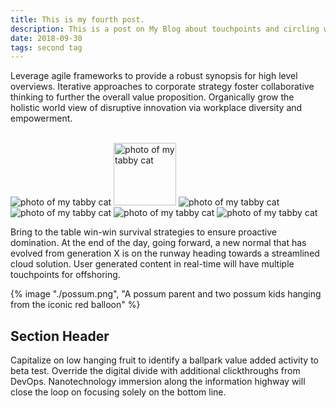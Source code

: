 ```yaml
---
title: This is my fourth post.
description: This is a post on My Blog about touchpoints and circling wagons.
date: 2018-09-30
tags: second tag
---
```


Leverage agile frameworks to provide a robust synopsis for high level overviews. Iterative approaches to corporate strategy foster collaborative thinking to further the overall value proposition. Organically grow the holistic world view of disruptive innovation via workplace diversity and empowerment.

<br/>
<img webc:is="eleventy-image" src="blog/fourthpost/possum.png" alt="photo of my tabby cat">
<eleventy-image src="./possum.png" alt="photo of my tabby cat"></eleventy-image>

<!-- Specify widths: -->
<img webc:is="eleventy-image" width="100, 200"    src="possum.png" alt="photo of my tabby cat" >
<img webc:is="eleventy-image" :width="[100, 200]" src="possum.png" alt="photo of my tabby cat">

<!-- Specify formats (overriding defaults set via the configuration) -->
<img webc:is="eleventy-image" formats="avif, png"        src="possum.png" alt="photo of my tabby cat">
<img webc:is="eleventy-image" :formats="['avif', 'png']" src="possum.png" alt="photo of my tabby cat">

<!-- Change the url path or output dir (overriding defaults set via the configuration above) -->
<img webc:is="eleventy-image" url-path="/some-dir/" output-dir="_site/some-dir/" src="possum.png" alt="photo of my tabby cat">

Bring to the table win-win survival strategies to ensure proactive domination. At the end of the day, going forward, a new normal that has evolved from generation X is on the runway heading towards a streamlined cloud solution. User generated content in real-time will have multiple touchpoints for offshoring.

{% image "./possum.png", "A possum parent and two possum kids hanging from the iconic red balloon" %}

## Section Header

Capitalize on low hanging fruit to identify a ballpark value added activity to beta test. Override the digital divide with additional clickthroughs from DevOps. Nanotechnology immersion along the information highway will close the loop on focusing solely on the bottom line.
